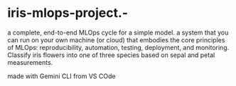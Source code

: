 # iris-mlops-project.-
a complete, end-to-end MLOps cycle for a simple model. a system that you can run on your own machine (or cloud) that embodies the core principles of MLOps: reproducibility, automation, testing, deployment, and monitoring. Classify iris flowers into one of three species based on sepal and petal measurements.

made with Gemini CLI from VS COde